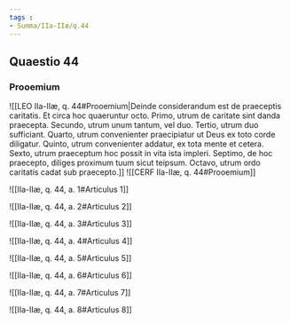```yaml
---
tags : 
- Summa/IIa-IIæ/q.44
---
```


## Quaestio 44

### Prooemium

![[LEO IIa-IIæ, q. 44#Prooemium|Deinde considerandum est de praeceptis caritatis. Et circa hoc quaeruntur octo. Primo, utrum de caritate sint danda praecepta. Secundo, utrum unum tantum, vel duo. Tertio, utrum duo sufficiant. Quarto, utrum convenienter praecipiatur ut Deus ex toto corde diligatur. Quinto, utrum convenienter addatur, ex tota mente et cetera. Sexto, utrum praeceptum hoc possit in vita ista impleri. Septimo, de hoc praecepto, diliges proximum tuum sicut teipsum. Octavo, utrum ordo caritatis cadat sub praecepto.]]
![[CERF IIa-IIæ, q. 44#Prooemium]]

![[IIa-IIæ, q. 44, a. 1#Articulus 1]]

![[IIa-IIæ, q. 44, a. 2#Articulus 2]]

![[IIa-IIæ, q. 44, a. 3#Articulus 3]]

![[IIa-IIæ, q. 44, a. 4#Articulus 4]]

![[IIa-IIæ, q. 44, a. 5#Articulus 5]]

![[IIa-IIæ, q. 44, a. 6#Articulus 6]]

![[IIa-IIæ, q. 44, a. 7#Articulus 7]]

![[IIa-IIæ, q. 44, a. 8#Articulus 8]]

